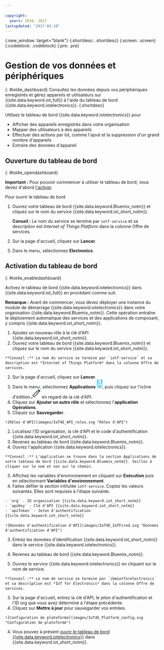 ```yaml
---

copyright:
  years: 2016, 2017
lastupdated: "2017-03-10"
---
```


<!-- Common attributes used in the template are defined as follows: -->
{:new_window: target="blank"}
{:shortdesc: .shortdesc}
{:screen: .screen}
{:codeblock: .codeblock}
{:pre: .pre}

# Gestion de vos données et périphériques
{: #iot4e_dashboard}
Consultez les données depuis vos périphériques enregistrés et gérez appareils et utilisateurs sur
{{site.data.keyword.iot_full}} à l'aide du tableau de bord {{site.data.keyword.iotelectronics}}.
{:shortdesc}

Utilisez le tableau de bord {{site.data.keyword.iotelectronics}} pour
- Afficher des appareils enregistrés dans votre organisation
- Mapper des utilisateurs à des appareils
- Effectuer des actions par lot, comme l'ajout et la suppression d'un grand nombre d'appareils
- Extraire des données d'appareil

## Ouverture du tableau de bord
{: #iot4e_opendashboard}

**Important :** Pour pouvoir commencer à utiliser le tableau de bord, vous devez d'abord [l'activer](#iot4e_enabledashboard).

Pour ouvrir le tableau de bord
1. Ouvrez votre tableau de bord {{site.data.keyword.Bluemix_notm}} et cliquez sur le nom du service {{site.data.keyword.iot_short_notm}}.  

    **Conseil :** Le nom du service se termine par `iotf-service` et sa description est *Internet of Things Platform* dans la colonne Offre de services.
2. Sur la page d'accueil, cliquez sur **Lancer**.
3. Dans le menu, sélectionnez **Electronics**.

## Activation du tableau de bord
{: #iot4e_enabledashboard}

Activez le tableau de bord {{site.data.keyword.iotelectronics}} dans {{site.data.keyword.iot_full}} en procédant comme suit.

  **Remarque :** Avant de commencer, vous devez déployer une instance du module de démarrage {{site.data.keyword.iotelectronics}} dans votre organisation {{site.data.keyword.Bluemix_notm}}. Cette opération entraîne le déploiement automatique des services et des applications de composant, y compris {{site.data.keyword.iot_short_notm}}.

1. Ajoutez un nouveau rôle à la clé d'API {{site.data.keyword.iot_short_notm}}.
  1. Ouvrez votre tableau de bord {{site.data.keyword.Bluemix_notm}} et cliquez sur le nom du service {{site.data.keyword.iot_short_notm}}.  

    **Conseil :** Le nom du service se termine par `iotf-service` et sa description est *Internet of Things Platform* dans la colonne Offre de services.
  2. Sur la page d'accueil, cliquez sur **Lancer**.
  3. Dans le menu, sélectionnez **Applications** ![icône Applications](images/IOT_Icons_apps2.svg "icône Applications"), puis cliquez sur l'icône d'édition ![icône d'édition](images/IOT_Icons_Edit_Active_50.svg "icône d'édition") en regard de la clé d'API.
  4. Cliquez sur **Ajouter un autre rôle** et sélectionnez l'**application Opérations**.
  5. Cliquez sur **Sauvegarder**.

    ![Rôles d'API](images/IoT4E_API_roles.svg "Rôles d'API")

2. Localisez l'ID organisation, la clé d'API et le code d'authentification {{site.data.keyword.iot_short_notm}}.
  1. Revenez au tableau de bord {{site.data.keyword.Bluemix_notm}}.
  2. Ouvrez l'application {{site.data.keyword.iotelectronics}}.

    **Conseil :** L'application se trouve dans la section Applications de votre tableau de bord {{site.data.keyword.Bluemix_notm}}. Veillez à cliquer sur le nom et non sur le chemin.
  3. Affichez les variables d'environnement en cliquant sur **Exécution** puis en sélectionnant **Variables d'environnement**.
  4. Faites défiler la section intitulée `iotf-service`. Copiez les valeurs suivantes. Elles sont requises à l'étape suivante.

    - `org` - ID organisation {{site.data.keyword.iot_short_notm}}
    - `apiKey` - Clé d'API {{site.data.keyword.iot_short_notm}}
    - `apiToken` - Jeton d'authentification {{site.data.keyword.iot_short_notm}}  

    ![Données d'authentification d'API](images/IoT4E_IoTFcred.svg "Données d'authentification d'API")

3. Entrez les données d'identification {{site.data.keyword.iot_short_notm}} dans le service {{site.data.keyword.iotelectronics}}.

  1. Revenez au tableau de bord {{site.data.keyword.Bluemix_notm}}.
  2. Ouvrez le service {{site.data.keyword.iotelectronics}} en cliquant sur le nom de service.

    **Conseil :** Le nom de service se termine par `ibmiotforelectronics` et sa description est *IoT for Electronics* dans la colonne Offre de services.
  3. Sur la page d'accueil, entrez la clé d'API, le jeton d'authentification et l'ID org que vous avez déterminé à l'étape précédente.
  4. Cliquez sur **Mettre à jour** pour sauvegarder vos entrées.

    ![Configuration de plateforme](images/IoT4E_Platform_config.svg "Configuration de plateforme")

4. Vous pouvez à présent [ouvrir le tableau de bord {{site.data.keyword.iotelectronics}}](#iot4e_opendashboard) dans {{site.data.keyword.iot_short_notm}}.
